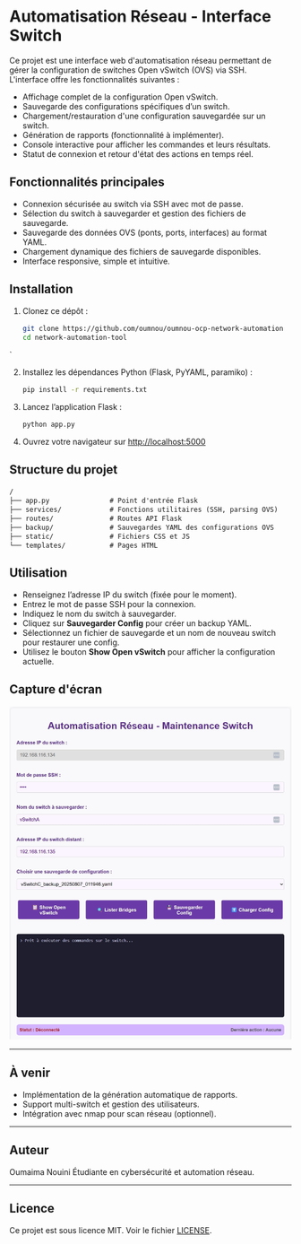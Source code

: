 # Automatisation Réseau - Interface Switch

Ce projet est une interface web d'automatisation réseau permettant de gérer la configuration de switches Open vSwitch (OVS) via SSH.  
L'interface offre les fonctionnalités suivantes :

- Affichage complet de la configuration Open vSwitch.
- Sauvegarde des configurations spécifiques d’un switch.
- Chargement/restauration d'une configuration sauvegardée sur un switch.
- Génération de rapports (fonctionnalité à implémenter).
- Console interactive pour afficher les commandes et leurs résultats.
- Statut de connexion et retour d'état des actions en temps réel.

## Fonctionnalités principales

- Connexion sécurisée au switch via SSH avec mot de passe.
- Sélection du switch à sauvegarder et gestion des fichiers de sauvegarde.
- Sauvegarde des données OVS (ponts, ports, interfaces) au format YAML.
- Chargement dynamique des fichiers de sauvegarde disponibles.
- Interface responsive, simple et intuitive.

## Installation

1. Clonez ce dépôt :
   ```bash
   git clone https://github.com/oumnou/oumnou-ocp-network-automation
   cd network-automation-tool
`

2. Installez les dépendances Python (Flask, PyYAML, paramiko) :

   ```bash
   pip install -r requirements.txt
   ```

3. Lancez l’application Flask :

   ```bash
   python app.py
   ```

4. Ouvrez votre navigateur sur [http://localhost:5000](http://localhost:5000)

## Structure du projet

```
/
├── app.py               # Point d'entrée Flask
├── services/            # Fonctions utilitaires (SSH, parsing OVS)
├── routes/              # Routes API Flask
├── backup/              # Sauvegardes YAML des configurations OVS
├── static/              # Fichiers CSS et JS
└── templates/           # Pages HTML
```

## Utilisation

* Renseignez l’adresse IP du switch (fixée pour le moment).
* Entrez le mot de passe SSH pour la connexion.
* Indiquez le nom du switch à sauvegarder.
* Cliquez sur **Sauvegarder Config** pour créer un backup YAML.
* Sélectionnez un fichier de sauvegarde et un nom de nouveau switch pour restaurer une config.
* Utilisez le bouton **Show Open vSwitch** pour afficher la configuration actuelle.

## Capture d'écran

![UI Screenshot](images/screenshot.jpeg)

---

## À venir

* Implémentation de la génération automatique de rapports.
* Support multi-switch et gestion des utilisateurs.
* Intégration avec nmap pour scan réseau (optionnel).

---

## Auteur

Oumaima Nouini
Étudiante en cybersécurité et automation réseau.

---

## Licence

Ce projet est sous licence MIT.
Voir le fichier [LICENSE](LICENSE).

```



